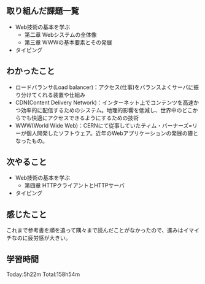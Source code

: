 ## 取り組んだ課題一覧
 - Web技術の基本を学ぶ
   - 第二章 Webシステムの全体像
   - 第三章 WWWの基本要素とその発展
 - タイピング
## わかったこと
 - ロードバランサ(Load balancer)：アクセス(仕事)をバランスよくサーバに振り分けてくれる装置や仕組み
 - CDN(Content Delivery Network)：インターネット上でコンテンツを高速かつ効率的に配信するためのシステム。地理的影響を低減し、世界中のどこからでも快適にアクセスできるようにするための技術
 - WWW(World Wide Web)：CERNにて従事していたティム・バーナーズ=リーが個人開発したソフトウェア。近年のWebアプリケーションの発展の礎となったもの。
## 次やること
 - Web技術の基本を学ぶ
   - 第四章 HTTPクライアントとHTTPサーバ 
 - タイピング
## 感じたこと
 これまで参考書を順を追って隅々まで読んだことがなかったので、進みはイマイチなのに疲労感が大きい。
## 学習時間
Today:5h22m  Total:158h54m